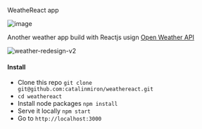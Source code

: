 WeatheReact app

![image](https://cloud.githubusercontent.com/assets/2805320/10572258/3c1000fc-764f-11e5-89ae-512761daa1a8.png)


Another weather app build with Reactjs usign [Open Weather API](http://openweathermap.org/api)

![weather-redesign-v2](https://cloud.githubusercontent.com/assets/2805320/10529403/5f098278-73a6-11e5-9e9d-807daa26762c.gif)


#### Install

- Clone this repo `git clone git@github.com:catalinmiron/weathereact.git`
- `cd weathereact`
- Install node packages `npm install`
- Serve it locally `npm start`
- Go to `http://localhost:3000`
